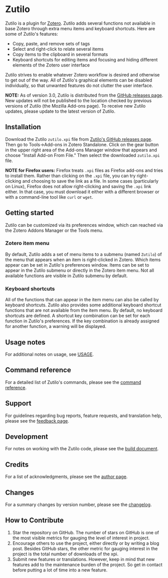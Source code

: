 # Zutilo
Zutilo is a plugin for [Zotero](http://www.zotero.org/).
Zutilo adds several functions not available in base Zotero through extra menu items and keyboard shortcuts.
Here are some of Zutilo's features:

* Copy, paste, and remove sets of tags
* Select and right-click to relate several items
* Copy items to the clipboard in several formats
* Keyboard shortcuts for editing items and focusing and hiding different elements of the Zotero user interface

Zutilo strives to enable whatever Zotero workflow is desired and otherwise to get out of the way.
All of Zutilo's graphical elements can be disabled individually, so that unwanted features do not clutter the user interface.

**NOTE:** As of version 3.0, Zutilo is distributed from the [GitHub releases page](https://github.com/wshanks/Zutilo/releases).
New updates will not be published to the location checked by previous versions of Zutilo (the Mozilla Add-ons page).
To receive new Zutilo updates, please update to the latest version of Zutilo.

## Installation

Download the Zutilo `zutilo.xpi` file from [Zutilo's GitHub releases page](https://github.com/wshanks/Zutilo/releases).
Then go to Tools->Add-ons in Zotero Standalone.
Click on the gear button in the upper right area of the Add-ons Manager window that appears and choose "Install Add-on From File."
Then select the downloaded `zutilo.xpi` file.

**NOTE for Firefox users:** Firefox treats `.xpi` files as Firefox add-ons and tries to install them.
Rather than clicking on the `.xpi` file, you can try right-clicking and choosing to save the link as a file.
In some cases (particularly on Linux), Firefox does not allow right-clicking and saving the `.xpi` link either.
In that case, you must download it either with a different browser or with a command-line tool like `curl` or `wget`.

## Getting started

Zutilo can be customized via its preferences window, which can reached via the Zotero Addons Manager or the Tools menu.

### Zotero item menu

By default, Zutilo adds a set of menu items to a submenu (named `Zutilo`) of the menu that appears when an item is right-clicked in Zotero.
Which items appear can be set in Zutilo's preferences window.
Items can be set to appear in the Zutilo submenu or directly in the Zotero item menu.
Not all available functions are visible in Zutilo submenu by default.

### Keyboard shortcuts

All of the functions that can appear in the item menu can also be called by keyboard shortcuts.
Zutilo also provides some additional keyboard shortcut functions that are not available from the item menu.
By default, no keyboard shortcuts are defined.
A shortcut key combination can be set for each function in Zutilo's preferences.
If the key combination is already assigned for another function, a warning will be displayed.

## Usage notes

For additional notes on usage, see [USAGE](docs/USAGE.md).

## Command reference

For a detailed list of Zutilo's commands, please see the [command reference](docs/COMMANDS.md).

## Support

For guidelines regarding bug reports, feature requests, and translation help, please see the [feedback page](docs/BUGS.md).

## Development

For notes on working with the Zutilo code, please see the [build document](docs/DEVELOPERS.md).

## Credits

For a list of acknowledgments, please see the [author page](AUTHORS.md).

## Changes

For a summary changes by version number, please see the [changelog](CHANGELOG.md).

## How to Contribute

1. Star the repository on GitHub. The number of stars on GitHub is one of the most visible metrics for gauging the level of interest in project.
2. Encourage others to use the project, either directly or by writing a blog post. Besides GitHub stars, the other metric for gauging interest in the project is the total number of downloads of the xpi.
3. Submit new features or translations. However, keep in mind that new features add to the maintenance burden of the project. So get in contact before putting a lot of time into a new feature.
